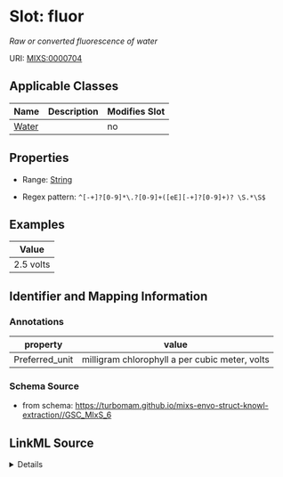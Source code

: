 # Slot: fluor


_Raw or converted fluorescence of water_



URI: [MIXS:0000704](https://w3id.org/mixs/0000704)



<!-- no inheritance hierarchy -->




## Applicable Classes

| Name | Description | Modifies Slot |
| --- | --- | --- |
[Water](Water.md) |  |  no  |







## Properties

* Range: [String](String.md)

* Regex pattern: `^[-+]?[0-9]*\.?[0-9]+([eE][-+]?[0-9]+)? \S.*\S$`






## Examples

| Value |
| --- |
| 2.5 volts |

## Identifier and Mapping Information





### Annotations

| property | value |
| --- | --- |
| Preferred_unit | milligram chlorophyll a per cubic meter, volts |



### Schema Source


* from schema: https://turbomam.github.io/mixs-envo-struct-knowl-extraction//GSC_MIxS_6




## LinkML Source

<details>
```yaml
name: fluor
annotations:
  Preferred_unit:
    tag: Preferred_unit
    value: milligram chlorophyll a per cubic meter, volts
description: Raw or converted fluorescence of water
title: fluorescence
examples:
- value: 2.5 volts
from_schema: https://turbomam.github.io/mixs-envo-struct-knowl-extraction//GSC_MIxS_6
rank: 1000
slot_uri: MIXS:0000704
multivalued: false
alias: fluor
domain_of:
- Water
range: string
required: false
recommended: false
pattern: ^[-+]?[0-9]*\.?[0-9]+([eE][-+]?[0-9]+)? \S.*\S$

```
</details>